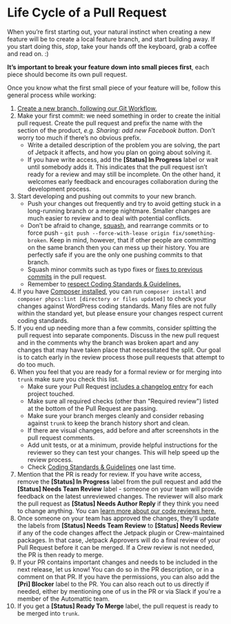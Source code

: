 # Life Cycle of a Pull Request

When you’re first starting out, your natural instinct when creating a new feature will be to create a local feature branch, and start building away. If you start doing this, *stop*, take your hands off the keyboard, grab a coffee and read on. :)

**It’s important to break your feature down into small pieces first**, each piece should become its own pull request.

Once you know what the first small piece of your feature will be, follow this general process while working:

1. [Create a new branch, following our Git Workflow.](git-workflow.md)
1. Make your first commit: we need something in order to create the initial pull request. Create the pull request and prefix the name with the section of the product, _e.g._ _Sharing: add new Facebook button_. Don’t worry too much if there’s no obvious prefix.
    - Write a detailed description of the problem you are solving, the part of Jetpack it affects, and how you plan on going about solving it.
    - If you have write access, add the **<span class="label status-in-progress">[Status] In Progress</span>** label or wait until somebody adds it. This indicates that the pull request isn’t ready for a review and may still be incomplete. On the other hand, it welcomes early feedback and encourages collaboration during the development process.
1. Start developing and pushing out commits to your new branch.
    - Push your changes out frequently and try to avoid getting stuck in a long-running branch or a merge nightmare. Smaller changes are much easier to review and to deal with potential conflicts.
    - Don’t be afraid to change, [squash](http://gitready.com/advanced/2009/02/10/squashing-commits-with-rebase.html), and rearrange commits or to force push - `git push --force-with-lease origin fix/something-broken`. Keep in mind, however, that if other people are committing on the same branch then you can mess up their history. You are perfectly safe if you are the only one pushing commits to that branch.
    - Squash minor commits such as typo fixes or [fixes to previous commits](http://fle.github.io/git-tip-keep-your-branch-clean-with-fixup-and-autosquash.html) in the pull request.
    - Remember to [respect Coding Standards & Guidelines.](coding-guidelines.md)
1. If you have [Composer installed](https://getcomposer.org/), you can run `composer install` and `composer phpcs:lint [directory or files updated]` to check your changes against WordPress coding standards. Many files are not fully within the standard yet, but please ensure your changes respect current coding standards.
1. If you end up needing more than a few commits, consider splitting the pull request into separate components. Discuss in the new pull request and in the comments why the branch was broken apart and any changes that may have taken place that necessitated the split. Our goal is to catch early in the review process those pull requests that attempt to do too much.
1. When you feel that you are ready for a formal review or for merging into `trunk` make sure you check this list.
    - Make sure your Pull Request [includes a changelog entry](writing-a-good-changelog-entry.md) for each project touched.
    - Make sure all required checks (other than "Required review") listed at the bottom of the Pull Request are passing.
    - Make sure your branch merges cleanly and consider rebasing against `trunk` to keep the branch history short and clean.
    - If there are visual changes, add before and after screenshots in the pull request comments.
    - Add unit tests, or at a minimum, provide helpful instructions for the reviewer so they can test your changes. This will help speed up the review process.
    - Check [Coding Standards & Guidelines](coding-guidelines.md) one last time.
1. Mention that the PR is ready for review. If you have write access, remove the **<span class="label status-in-progress">[Status] In Progress</span>** label from the pull request and add the **<span class="label status-needs-team-review">[Status] Needs Team Review</span>** label - someone on your team will provide feedback on the latest unreviewed changes. The reviewer will also mark the pull request as **<span class="label needs-author-reply">[Status] Needs Author Reply</span>** if they think you need to change anything. You can [learn more about our code reviews here.](code-reviews.md)
1. Once someone on your team has approved the changes, they'll update the labels from **<span class="label status-needs-team-review">[Status] Needs Team Review</span>** to **<span class="label status-needs-review">[Status] Needs Review</span>** if any of the code changes affect the Jetpack plugin or Crew-maintained packages. In that case, Jetpack Approvers will do a final review of your Pull Request before it can be merged. If a Crew review is not needed, the PR is then ready to merge.
1. If your PR contains important changes and needs to be included in the next release, let us know! You can do so in the PR description, or in a comment on that PR. If you have the permissions, you can also add the **<span class="label pri-blocker">[Pri] Blocker</span>** label to the PR. You can also reach out to us directly if needed, either by mentioning one of us in the PR or via Slack if you're a member of the Automattic team.
1. If you get a **<span class="label ready-to-merge">[Status] Ready To Merge</span>** label, the pull request is ready to be merged into `trunk`.
